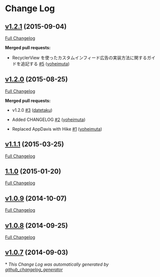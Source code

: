 # Change Log

## [v1.2.1](https://github.com/mtburn/MTBurn-Android-SDK-Install-Guide/tree/v1.2.1) (2015-09-04)

[Full Changelog](https://github.com/mtburn/MTBurn-Android-SDK-Install-Guide/compare/v1.2.0...v1.2.1)

**Merged pull requests:**

- RecyclerView を使ったカスタムインフィード広告の実装方法に関するガイドを追記する [\#5](https://github.com/mtburn/MTBurn-Android-SDK-Install-Guide/pull/5) ([yoheimuta](https://github.com/yoheimuta))

## [v1.2.0](https://github.com/mtburn/MTBurn-Android-SDK-Install-Guide/tree/v1.2.0) (2015-08-25)

[Full Changelog](https://github.com/mtburn/MTBurn-Android-SDK-Install-Guide/compare/v1.1.1...v1.2.0)

**Merged pull requests:**

- v1.2.0 [\#3](https://github.com/mtburn/MTBurn-Android-SDK-Install-Guide/pull/3) ([datetaku](https://github.com/datetaku))

- Added CHANGELOG [\#2](https://github.com/mtburn/MTBurn-Android-SDK-Install-Guide/pull/2) ([yoheimuta](https://github.com/yoheimuta))

- Replaced AppDavis with Hike [\#1](https://github.com/mtburn/MTBurn-Android-SDK-Install-Guide/pull/1) ([yoheimuta](https://github.com/yoheimuta))

## [v1.1.1](https://github.com/mtburn/MTBurn-Android-SDK-Install-Guide/tree/v1.1.1) (2015-03-25)

[Full Changelog](https://github.com/mtburn/MTBurn-Android-SDK-Install-Guide/compare/1.1.0...v1.1.1)

## [1.1.0](https://github.com/mtburn/MTBurn-Android-SDK-Install-Guide/tree/1.1.0) (2015-01-20)

[Full Changelog](https://github.com/mtburn/MTBurn-Android-SDK-Install-Guide/compare/v1.0.9...1.1.0)

## [v1.0.9](https://github.com/mtburn/MTBurn-Android-SDK-Install-Guide/tree/v1.0.9) (2014-10-07)

[Full Changelog](https://github.com/mtburn/MTBurn-Android-SDK-Install-Guide/compare/v1.0.8...v1.0.9)

## [v1.0.8](https://github.com/mtburn/MTBurn-Android-SDK-Install-Guide/tree/v1.0.8) (2014-09-25)

[Full Changelog](https://github.com/mtburn/MTBurn-Android-SDK-Install-Guide/compare/v1.0.7...v1.0.8)

## [v1.0.7](https://github.com/mtburn/MTBurn-Android-SDK-Install-Guide/tree/v1.0.7) (2014-09-03)



\* *This Change Log was automatically generated by [github_changelog_generator](https://github.com/skywinder/Github-Changelog-Generator)*